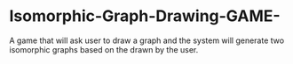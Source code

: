 # Isomorphic-Graph-Drawing-GAME-
A game that will ask user to draw a graph and the system will generate two isomorphic graphs based on the drawn by the user.
